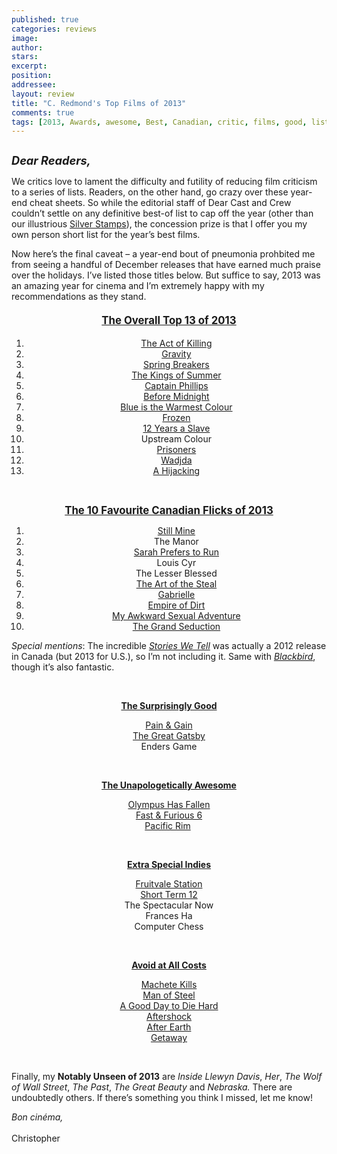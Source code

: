 ```yaml
---
published: true
categories: reviews
image:
author: 
stars: 
excerpt: 
position: 
addressee: 
layout: review
title: "C. Redmond's Top Films of 2013"
comments: true
tags: [2013, Awards, awesome, Best, Canadian, critic, films, good, list, movies, Top films 2013, worst, year end]
---
```

<div><p><span class="full-image-block ssNonEditable"><span><a href="/letters/2014/1/1/c-redmonds-top-films-of-2013.html"><img src="http://static.squarespace.com/static/5005f6bcc4aa41161b33e89e/5329cf1fe4b07c068ebf74de/5329cf1fe4b07c068ebf792f/1388601388913/CR%20Top%20Films%20of%202013.jpg" alt="" /></a></span></span></p>
<p><em><strong style="font-size:130%;">Dear Readers,</strong></em></p>
<p>We critics love to lament the difficulty and futility of reducing film criticism to a series of lists. Readers, on the other hand, go crazy over these year-end cheat sheets. So while the editorial staff of Dear Cast and Crew couldn&rsquo;t settle on any definitive best-of list to cap off the year (other than our illustrious <a href="/letters/2013/12/14/2013-silver-stamps.html">Silver Stamps</a>), the concession prize is that I offer you my own person short list for the year&rsquo;s best films.&nbsp;</p>
<p>Now here&rsquo;s the final caveat &ndash; a year-end bout of pneumonia prohbited me from seeing a handful of December releases that have earned much praise over the holidays. I&rsquo;ve listed those titles below. But suffice to say, 2013 was an amazing year for cinema and I&rsquo;m extremely happy with my recommendations as they stand.</p>
<h4 style="text-align:center;"><span style="text-decoration:underline;"><strong style="font-size:120%;">The Overall Top 13 of 2013</strong></span></h4>
<ol style="text-align:center;">
<li><a href="/letters/2013/9/13/the-act-of-killing.html">The Act of Killing</a></li>
<li><a href="/letters/2013/10/4/gravity.html">Gravity</a></li>
<li><a href="/letters/2013/3/28/spring-breakers.html">Spring Breakers</a></li>
<li><a href="/letters/2013/6/17/the-kings-of-summer.html">The Kings of Summer</a></li>
<li><a href="/letters/2013/10/18/captain-phillips.html">Captain Phillips</a></li>
<li><a href="/letters/2013/6/27/before-midnight.html">Before Midnight</a></li>
<li><a href="/letters/2013/11/18/blue-is-the-warmest-colour.html">Blue is the Warmest Colour</a></li>
<li><a href="/letters/2013/11/28/frozen.html">Frozen</a></li>
<li><a href="/letters/2013/11/13/12-years-a-slave.html">12 Years a Slave</a></li>
<li>Upstream Colour</li>
<li><a href="/letters/2013/9/10/prisoners.html">Prisoners</a></li>
<li><a href="/letters/2013/11/5/wadjda.html">Wadjda</a></li>
<li style="text-align:center;"> <a href="/letters/2013/8/20/a-hijacking.html">A Hijacking</a></li>
</ol>
<p style="text-align:center;">&nbsp;</p>
<p style="text-align:center;"><span style="text-decoration:underline;"><strong style="font-size:120%;">The 10 Favourite Canadian Flicks of 2013</strong></span></p>
<ol style="text-align:center;">
<li><a href="/letters/2013/4/19/still-mine.html">Still Mine</a></li>
<li>The Manor</li>
<li><a href="/letters/2013/6/11/sarah-prefers-to-run.html">Sarah Prefers to Run</a></li>
<li>Louis Cyr</li>
<li>The Lesser Blessed</li>
<li><a href="/letters/2013/9/20/the-art-of-the-steal.html">The Art of the Steal</a></li>
<li><a href="/letters/2013/10/23/gabrielle.html">Gabrielle </a></li>
<li><a href="http://www.youtube.com/watch?v=iKyAxzkjdB0">Empire of Dirt</a></li>
<li><a href="/letters/2013/4/29/my-awkward-sexual-adventure.html">My Awkward Sexual Adventure</a></li>
<li><a href="/letters/2013/9/18/the-grand-seduction.html">The Grand Seduction</a></li>
</ol>
<p style="text-align:left;"><em>Special mentions</em>: The incredible <a href="/letters/2012/11/7/stories-we-tell.html"><em>Stories We Tell</em></a> was actually a 2012 release in Canada (but 2013 for U.S.), so I&rsquo;m not including it. Same with <a href="/letters/2012/9/25/blackbird.html"><em>Blackbird</em></a>, though it&rsquo;s also fantastic.</p>
<p style="text-align:center;">&nbsp;</p>
<p style="text-align:center;"><span style="text-decoration:underline;"><strong>The Surprisingly Good</strong></span></p>
<p style="text-align:center;"><a href="/letters/2013/4/26/pain-gain.html">Pain &amp; Gain</a><br /><a href="/letters/2013/5/10/the-great-gatsby.html">The Great Gatsby</a><br />Enders Game</p>
<p style="text-align:center;">&nbsp;</p>
<p style="text-align:center;"><span style="text-decoration:underline;"><strong>The Unapologetically Awesome</strong></span></p>
<p style="text-align:center;"><a href="/letters/2013/3/22/olympus-has-fallen.html">Olympus Has Fallen</a><br /><a href="/letters/2013/5/27/fast-furious-6.html">Fast &amp; Furious 6</a><br /><a href="/letters/2013/7/11/pacific-rim.html">Pacific Rim</a>&nbsp;</p>
<p style="text-align:center;">&nbsp;</p>
<p style="text-align:center;"><span style="text-decoration:underline;"><strong>Extra Special Indies</strong></span></p>
<p style="text-align:center;"><a href="/letters/2013/8/6/fruitvale-station.html">Fruitvale Station</a><br /><a href="/letters/2013/10/8/short-term-12.html">Short Term 12</a><br />The Spectacular Now<br />Frances Ha<br />Computer Chess</p>
<p style="text-align:center;">&nbsp;</p>
<p style="text-align:center;"><span style="text-decoration:underline;"><strong>Avoid at All Costs</strong></span></p>
<p style="text-align:center;"><a href="/letters/2013/10/9/machete-kills.html">Machete Kills</a><br /><a href="/letters/2013/6/14/man-of-steel.html">Man of Steel</a><br /><a href="/letters/2013/2/15/a-good-day-to-die-hard.html">A Good Day to Die Hard</a><br /><a href="/letters/2013/5/14/aftershock.html">Aftershock</a><br /><a href="/letters/2013/6/7/after-earth.html">After Earth</a><br /><a href="/letters/2013/9/4/getaway.html">Getaway</a></p>
<p style="text-align:center;">&nbsp;</p>
<p style="text-align:left;">Finally, my <strong>Notably Unseen of 2013</strong> are <em>Inside Llewyn Davis</em>, <em>Her</em>, <em>The Wolf of Wall Street</em>, <em>The Past</em>, <em>The Great Beauty</em> and <em>Nebraska.</em> There are undoubtedly others. If there&#8217;s something you think I missed, let me know!<em>&nbsp;</em></p>
<p style="text-align:left;"><em>Bon cin&eacute;ma,</em><br /><br />Christopher</p></div>
